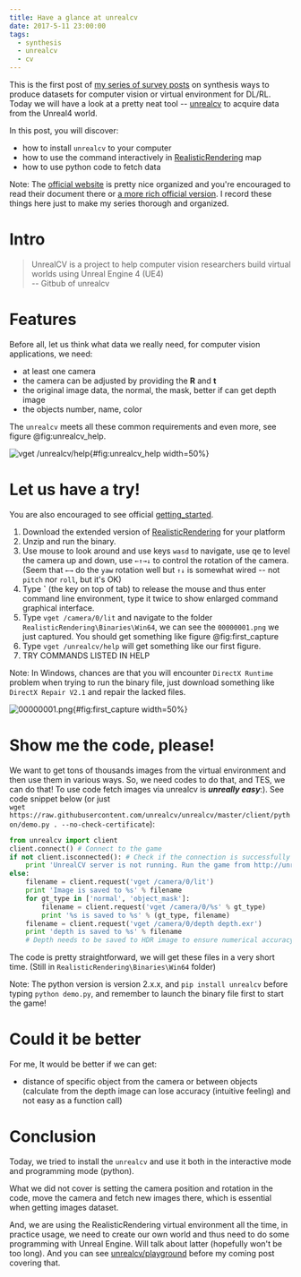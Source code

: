 ```yaml
---
title: Have a glance at unrealcv
date: 2017-5-11 23:00:00
tags: 
  - synthesis
  - unrealcv
  - cv
---
```



This is the first post of [my series of survey posts](../survey_of_synthesis_cv) on synthesis ways to produce datasets for computer vision or virtual environment for DL/RL. Today we will have a look at a pretty neat tool -- [unrealcv](https://github.com/unrealcv/unrealcv) to acquire data from the Unreal4 world.
<!-- more --> 
In this post, you will discover:

* how to install `unrealcv` to your computer
* how to use the command interactively in [RealisticRendering](http://unrealcv.org/reference/model_zoo.html#realistic_rendering) map
* how to use python code to fetch data

Note: The [official website](http://unrealcv.org/) is pretty nice organized and you're encouraged to read their document there or [a more rich official version](http://docs.unrealcv.org/en/master/). I record these things here just to make my series thorough and organized.

# Intro

>UnrealCV is a project to help computer vision researchers build virtual worlds using Unreal Engine 4 (UE4) <br>
-- Gitbub of unrealcv

# Features

Before all, let us think what data we really need, for computer vision applications, we need:

* at least one camera
* the camera can be adjusted by providing the $\mathbf{R}$ and $\mathbf{t}$
* the original image data, the normal, the mask, better if can get depth image
* the objects number, name, color


The `unrealcv` meets all these common requirements and even more, see figure @fig:unrealcv_help.

![`vget /unrealcv/help`](unrealcv_help.PNG){#fig:unrealcv_help width=50%}


# Let us have a try!

You are also encouraged to see official [getting_started](http://unrealcv.org/tutorial/getting_started.html).

1. Download the extended version of [RealisticRendering](http://unrealcv.org/reference/model_zoo.html#realistic_rendering) for your platform
2. Unzip and run the binary.
3. Use mouse to look around and use keys `wasd` to navigate, use qe to level the camera up and down, use `←↑→↓` to control the rotation of the camera.(Seem that `←→` do the `yaw` rotation well but `↑↓` is somewhat wired -- not `pitch` nor `roll`, but it's OK)
4. Type **`** (the key on top of tab) to release the mouse and thus enter command line environment, type it twice to show enlarged command graphical interface.
5. Type `vget /camera/0/lit` and navigate to the folder `RealisticRendering\Binaries\Win64`, we can see the `00000001.png` we just captured. You should get something like figure @fig:first_capture
6. Type `vget /unrealcv/help` will get something like our first figure.
7. TRY COMMANDS LISTED IN HELP

Note: In Windows, chances are that you will encounter `DirectX Runtime` problem when trying to run the binary file, just download something like `DirectX Repair V2.1` and repair the lacked files.

![00000001.png](1_00000001.png){#fig:first_capture width=50%}

# Show me the code, please!

We want to get tons of thousands images from the virtual environment and then use them in various ways. So, we need codes to do that, and TES, we can do that! To use code fetch images via unrealcv is ***unreally easy***:). See code snippet below (or just <br>`wget https://raw.githubusercontent.com/unrealcv/unrealcv/master/client/python/demo.py . --no-check-certificate`):

``` python
from unrealcv import client
client.connect() # Connect to the game
if not client.isconnected(): # Check if the connection is successfully established
    print 'UnrealCV server is not running. Run the game from http://unrealcv.github.io first.'
else:
    filename = client.request('vget /camera/0/lit')
    print 'Image is saved to %s' % filename
    for gt_type in ['normal', 'object_mask']:
        filename = client.request('vget /camera/0/%s' % gt_type)
        print '%s is saved to %s' % (gt_type, filename)
    filename = client.request('vget /camera/0/depth depth.exr')
    print 'depth is saved to %s' % filename
    # Depth needs to be saved to HDR image to ensure numerical accuracy
```


The code is pretty straightforward, we will get these files in a very short time. (Still in `RealisticRendering\Binaries\Win64` folder)

Note: The python version is version 2.x.x, and `pip install unrealcv` before typing `python demo.py`, and remember to launch the binary file first to start the game!

# Could it be better

For me, It would be better if we can get:

* distance of specific object from the camera or between objects (calculate from the depth image can lose accuracy (intuitive feeling) and not easy as a function call)


# Conclusion

Today, we tried to install the `unrealcv` and use it both in the interactive mode and programming mode (python).

What we did not cover is setting the camera position and rotation in the code, move the camera and fetch new images there, which is essential when getting images dataset.

And, we are using the RealisticRendering virtual environment all the time, in practice usage, we need to create our own world and thus need to do some programming with Unreal Engine. Will talk about latter (hopefully won't be too long). And you can see [unrealcv/playground](https://github.com/unrealcv/playground) before my coming post covering that.

